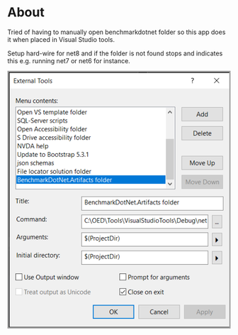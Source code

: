 ﻿# About

Tried of having to manually open benchmarkdotnet folder so this app does it when placed in Visual Studio tools.

Setup hard-wire for net8 and if the folder is not found stops and indicates this e.g. running net7 or net6 for instance.

![Screeshot](assets/screeshot.png)